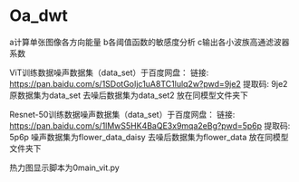 # Oa_dwt


a计算单张图像各方向能量
b各阈值函数的敏感度分析
c输出各小波族高通滤波器系数

ViT训练数据噪声数据集（data_set）于百度网盘： 
链接: https://pan.baidu.com/s/1SDotGoIjc1uA8TC1lulq2w?pwd=9je2 提取码: 9je2
原数据集为data_set      去噪后数据集为data_set2  放在同模型文件夹下

Resnet-50训练数据噪声数据集（data_set）于百度网盘： 
链接: https://pan.baidu.com/s/1lMwS5HK4BaQE3x9mqa2eBg?pwd=5p6p 提取码: 5p6p
噪声数据集为flower_data_daisy      去噪后数据集为flower_data  放在同模型文件夹下

热力图显示脚本为0main_vit.py

